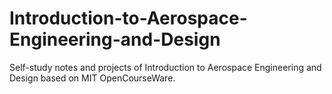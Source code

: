 # Introduction-to-Aerospace-Engineering-and-Design
Self-study notes and projects of Introduction to Aerospace Engineering and Design based on MIT OpenCourseWare. 
